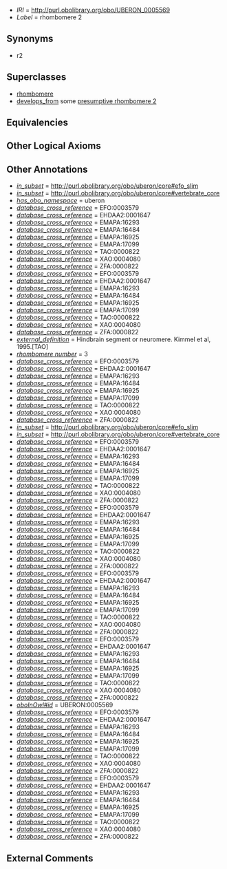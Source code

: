  * *IRI* = http://purl.obolibrary.org/obo/UBERON_0005569
 * *Label* = rhombomere 2

## Synonyms

 * r2

## Superclasses

 * [rhombomere](../../UBERON/92/UBERON_0001892.md)
 * [develops_from](../../RO/02/RO_0002202.md) some [presumptive rhombomere 2](../../UBERON/96/UBERON_0007296.md)

## Equivalencies


## Other Logical Axioms


## Other Annotations

 * *[in_subset](../../et/oboInOwl#inSubset.md)* = http://purl.obolibrary.org/obo/uberon/core#efo_slim
 * *[in_subset](../../et/oboInOwl#inSubset.md)* = http://purl.obolibrary.org/obo/uberon/core#vertebrate_core
 * *[has_obo_namespace](../../ce/oboInOwl#hasOBONamespace.md)* = uberon
 * *[database_cross_reference](../../ef/oboInOwl#hasDbXref.md)* = EFO:0003579
 * *[database_cross_reference](../../ef/oboInOwl#hasDbXref.md)* = EHDAA2:0001647
 * *[database_cross_reference](../../ef/oboInOwl#hasDbXref.md)* = EMAPA:16293
 * *[database_cross_reference](../../ef/oboInOwl#hasDbXref.md)* = EMAPA:16484
 * *[database_cross_reference](../../ef/oboInOwl#hasDbXref.md)* = EMAPA:16925
 * *[database_cross_reference](../../ef/oboInOwl#hasDbXref.md)* = EMAPA:17099
 * *[database_cross_reference](../../ef/oboInOwl#hasDbXref.md)* = TAO:0000822
 * *[database_cross_reference](../../ef/oboInOwl#hasDbXref.md)* = XAO:0004080
 * *[database_cross_reference](../../ef/oboInOwl#hasDbXref.md)* = ZFA:0000822
 * *[database_cross_reference](../../ef/oboInOwl#hasDbXref.md)* = EFO:0003579
 * *[database_cross_reference](../../ef/oboInOwl#hasDbXref.md)* = EHDAA2:0001647
 * *[database_cross_reference](../../ef/oboInOwl#hasDbXref.md)* = EMAPA:16293
 * *[database_cross_reference](../../ef/oboInOwl#hasDbXref.md)* = EMAPA:16484
 * *[database_cross_reference](../../ef/oboInOwl#hasDbXref.md)* = EMAPA:16925
 * *[database_cross_reference](../../ef/oboInOwl#hasDbXref.md)* = EMAPA:17099
 * *[database_cross_reference](../../ef/oboInOwl#hasDbXref.md)* = TAO:0000822
 * *[database_cross_reference](../../ef/oboInOwl#hasDbXref.md)* = XAO:0004080
 * *[database_cross_reference](../../ef/oboInOwl#hasDbXref.md)* = ZFA:0000822
 * *[external_definition](../../UBPROP/01/UBPROP_0000001.md)* = Hindbrain segment or neuromere. Kimmel et al, 1995.[TAO]
 * *[rhombomere number](../../UBPROP/11/UBPROP_0000111.md)* = 3
 * *[database_cross_reference](../../ef/oboInOwl#hasDbXref.md)* = EFO:0003579
 * *[database_cross_reference](../../ef/oboInOwl#hasDbXref.md)* = EHDAA2:0001647
 * *[database_cross_reference](../../ef/oboInOwl#hasDbXref.md)* = EMAPA:16293
 * *[database_cross_reference](../../ef/oboInOwl#hasDbXref.md)* = EMAPA:16484
 * *[database_cross_reference](../../ef/oboInOwl#hasDbXref.md)* = EMAPA:16925
 * *[database_cross_reference](../../ef/oboInOwl#hasDbXref.md)* = EMAPA:17099
 * *[database_cross_reference](../../ef/oboInOwl#hasDbXref.md)* = TAO:0000822
 * *[database_cross_reference](../../ef/oboInOwl#hasDbXref.md)* = XAO:0004080
 * *[database_cross_reference](../../ef/oboInOwl#hasDbXref.md)* = ZFA:0000822
 * *[in_subset](../../et/oboInOwl#inSubset.md)* = http://purl.obolibrary.org/obo/uberon/core#efo_slim
 * *[in_subset](../../et/oboInOwl#inSubset.md)* = http://purl.obolibrary.org/obo/uberon/core#vertebrate_core
 * *[database_cross_reference](../../ef/oboInOwl#hasDbXref.md)* = EFO:0003579
 * *[database_cross_reference](../../ef/oboInOwl#hasDbXref.md)* = EHDAA2:0001647
 * *[database_cross_reference](../../ef/oboInOwl#hasDbXref.md)* = EMAPA:16293
 * *[database_cross_reference](../../ef/oboInOwl#hasDbXref.md)* = EMAPA:16484
 * *[database_cross_reference](../../ef/oboInOwl#hasDbXref.md)* = EMAPA:16925
 * *[database_cross_reference](../../ef/oboInOwl#hasDbXref.md)* = EMAPA:17099
 * *[database_cross_reference](../../ef/oboInOwl#hasDbXref.md)* = TAO:0000822
 * *[database_cross_reference](../../ef/oboInOwl#hasDbXref.md)* = XAO:0004080
 * *[database_cross_reference](../../ef/oboInOwl#hasDbXref.md)* = ZFA:0000822
 * *[database_cross_reference](../../ef/oboInOwl#hasDbXref.md)* = EFO:0003579
 * *[database_cross_reference](../../ef/oboInOwl#hasDbXref.md)* = EHDAA2:0001647
 * *[database_cross_reference](../../ef/oboInOwl#hasDbXref.md)* = EMAPA:16293
 * *[database_cross_reference](../../ef/oboInOwl#hasDbXref.md)* = EMAPA:16484
 * *[database_cross_reference](../../ef/oboInOwl#hasDbXref.md)* = EMAPA:16925
 * *[database_cross_reference](../../ef/oboInOwl#hasDbXref.md)* = EMAPA:17099
 * *[database_cross_reference](../../ef/oboInOwl#hasDbXref.md)* = TAO:0000822
 * *[database_cross_reference](../../ef/oboInOwl#hasDbXref.md)* = XAO:0004080
 * *[database_cross_reference](../../ef/oboInOwl#hasDbXref.md)* = ZFA:0000822
 * *[database_cross_reference](../../ef/oboInOwl#hasDbXref.md)* = EFO:0003579
 * *[database_cross_reference](../../ef/oboInOwl#hasDbXref.md)* = EHDAA2:0001647
 * *[database_cross_reference](../../ef/oboInOwl#hasDbXref.md)* = EMAPA:16293
 * *[database_cross_reference](../../ef/oboInOwl#hasDbXref.md)* = EMAPA:16484
 * *[database_cross_reference](../../ef/oboInOwl#hasDbXref.md)* = EMAPA:16925
 * *[database_cross_reference](../../ef/oboInOwl#hasDbXref.md)* = EMAPA:17099
 * *[database_cross_reference](../../ef/oboInOwl#hasDbXref.md)* = TAO:0000822
 * *[database_cross_reference](../../ef/oboInOwl#hasDbXref.md)* = XAO:0004080
 * *[database_cross_reference](../../ef/oboInOwl#hasDbXref.md)* = ZFA:0000822
 * *[database_cross_reference](../../ef/oboInOwl#hasDbXref.md)* = EFO:0003579
 * *[database_cross_reference](../../ef/oboInOwl#hasDbXref.md)* = EHDAA2:0001647
 * *[database_cross_reference](../../ef/oboInOwl#hasDbXref.md)* = EMAPA:16293
 * *[database_cross_reference](../../ef/oboInOwl#hasDbXref.md)* = EMAPA:16484
 * *[database_cross_reference](../../ef/oboInOwl#hasDbXref.md)* = EMAPA:16925
 * *[database_cross_reference](../../ef/oboInOwl#hasDbXref.md)* = EMAPA:17099
 * *[database_cross_reference](../../ef/oboInOwl#hasDbXref.md)* = TAO:0000822
 * *[database_cross_reference](../../ef/oboInOwl#hasDbXref.md)* = XAO:0004080
 * *[database_cross_reference](../../ef/oboInOwl#hasDbXref.md)* = ZFA:0000822
 * *[oboInOwl#id](../../id/oboInOwl#id.md)* = UBERON:0005569
 * *[database_cross_reference](../../ef/oboInOwl#hasDbXref.md)* = EFO:0003579
 * *[database_cross_reference](../../ef/oboInOwl#hasDbXref.md)* = EHDAA2:0001647
 * *[database_cross_reference](../../ef/oboInOwl#hasDbXref.md)* = EMAPA:16293
 * *[database_cross_reference](../../ef/oboInOwl#hasDbXref.md)* = EMAPA:16484
 * *[database_cross_reference](../../ef/oboInOwl#hasDbXref.md)* = EMAPA:16925
 * *[database_cross_reference](../../ef/oboInOwl#hasDbXref.md)* = EMAPA:17099
 * *[database_cross_reference](../../ef/oboInOwl#hasDbXref.md)* = TAO:0000822
 * *[database_cross_reference](../../ef/oboInOwl#hasDbXref.md)* = XAO:0004080
 * *[database_cross_reference](../../ef/oboInOwl#hasDbXref.md)* = ZFA:0000822
 * *[database_cross_reference](../../ef/oboInOwl#hasDbXref.md)* = EFO:0003579
 * *[database_cross_reference](../../ef/oboInOwl#hasDbXref.md)* = EHDAA2:0001647
 * *[database_cross_reference](../../ef/oboInOwl#hasDbXref.md)* = EMAPA:16293
 * *[database_cross_reference](../../ef/oboInOwl#hasDbXref.md)* = EMAPA:16484
 * *[database_cross_reference](../../ef/oboInOwl#hasDbXref.md)* = EMAPA:16925
 * *[database_cross_reference](../../ef/oboInOwl#hasDbXref.md)* = EMAPA:17099
 * *[database_cross_reference](../../ef/oboInOwl#hasDbXref.md)* = TAO:0000822
 * *[database_cross_reference](../../ef/oboInOwl#hasDbXref.md)* = XAO:0004080
 * *[database_cross_reference](../../ef/oboInOwl#hasDbXref.md)* = ZFA:0000822

## External Comments

